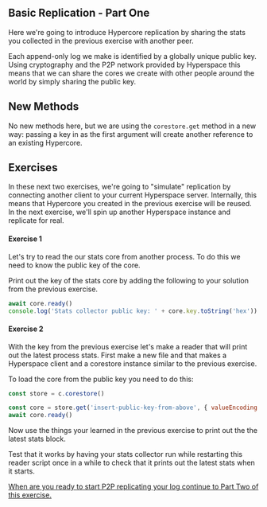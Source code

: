 ## Basic Replication - Part One

Here we're going to introduce Hypercore replication by sharing the stats you collected in the previous exercise with another peer.

Each append-only log we make is identified by a globally unique public key. Using cryptography and the P2P network provided by Hyperspace this means that we can share the cores we create with other people around the world by simply sharing the public key.

## New Methods
No new methods here, but we are using the `corestore.get` method in a new way: passing a key in as the first argument will create another reference to an existing Hypercore.

## Exercises

In these next two exercises, we're going to "simulate" replication by connecting another client to your current Hyperspace server. Internally, this means that Hypercore you created in the previous exercise will be reused. In the next exercise, we'll spin up another Hyperspace instance and replicate for real.

#### Exercise 1

Let's try to read the our stats core from another process. To do this we need to know the public key of the core.

Print out the key of the stats core by adding the following to your solution from the previous exercise.

```js
await core.ready()
console.log('Stats collector public key: ' + core.key.toString('hex'))
```

#### Exercise 2

With the key from the previous exercise let's make a reader that will print out the latest process stats.
First make a new file and that makes a Hyperspace client and a corestore instance similar to the previous exercise.

To load the core from the public key you need to do this:

```js
const store = c.corestore()

const core = store.get('insert-public-key-from-above', { valueEncoding: 'json' })
await core.ready()
```

Now use the things your learned in the previous exercise to print out the the latest stats block.

Test that it works by having your stats collector run while restarting this reader script once in a while
to check that it prints out the latest stats when it starts.

[When are you ready to start P2P replicating your log continue to Part Two of this exercise.](04b.md)
